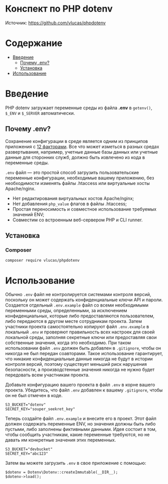 # Конспект по PHP dotenv

Источник: https://github.com/vlucas/phpdotenv

# Содержание

- [Введение](#введение)
    - [Почему .env?](#почему-env)
    - [Установка](#установка)
- [Использование](#использование)

# Введение

PHP dotenv загружает переменные среды из файла <b>.env</b> в `getenv()`, `$_ENV` и `$_SERVER` автоматически.

## Почему .env?

Сохранение конфигурации в среде является одним из принципов приложения с [12 факторами](https://www.12factor.net/ru/). Все что может изметься в разных средах развертывания, например, учетные данные базы данных или учетные данные для сторонних служб, должно быть извлечено из кода в переменные среды.

`.env` файл &mdash; это простой способ загрузить пользовательские переменные конфигурации, необходимые вашему приложению, без необходимости изменять файлы .htaccess или виртуальные хосты Apache/nginx.

- Нет редактирования виртуальных хостов Apache/nginx;
- Нет добавления `php_value` флагов в файлы .htaccess;
- Простая переносимость и совместное использование требуемых значений ENV;
- Совместим со встроенным веб-сервером PHP и CLI runner.

## Установка

### Composer

    composer require vlucas/phpdotenv

# Использование

Обычно `.env` файл не контролируется системами контроля версий, поскольку он может содержать конфиденциальные ключи API и пароли. Создается отдельный `.env.example` файл со всеми необходимыми переменными среды, определенными, за исключением конфиденциальных, которые либо предоставляются пользователем, либо передаются в другом месте сотрудникам проекта. Затем участники проекта самостоятельно копируют файл `.env.example` в локальный `.env` и проверяют правильность всех настроек для своей локальной среды, заполняя секретные ключи или предоставляя свои собственные значения, когда это необходимо. При таком использовании файл `.env` должен быть добавлен в `.gitignore`, чтобы он никогда не был передан соавторами. Такое использование гарантирует, что никакие конфиденциальные данные никогда не будут в истории контроля версий, поэтому существует меньший риск нарушения безопасности, а производстенные значения никогда не нужно будет передовать всем участникам проекта.

Добавьте конфигурацию вашего проекта в файл `.env` в корне вашего проекта. Убедитесь, что файл `.env` добавлен к вашему `.gitignore`, чтобы он не был отмечен в коде.

    S3_BUCKET="dotenv"
    SECRET_KEY="souper_seekret_key"

Теперь создайте файл `.env.example` и внесите его в проект. Этот файл должен содержать переменные ENV, но значения должны быть либо пустыми, либо заполнены фиктивными данными. Идея состоит в том, чтобы сообщить участникам, какие переменные требуются, но не давать им конкретные значения этих переменных.

    S3_BUCKET="devbucket"
    SECRET_KEY="abc123"

Затем вы можете загрузить `.env` в свое приложение с помощью:

    $dotenv = Dotenv\Dotenv::createImmutable(__DIR__);
    $dotenv->load();

